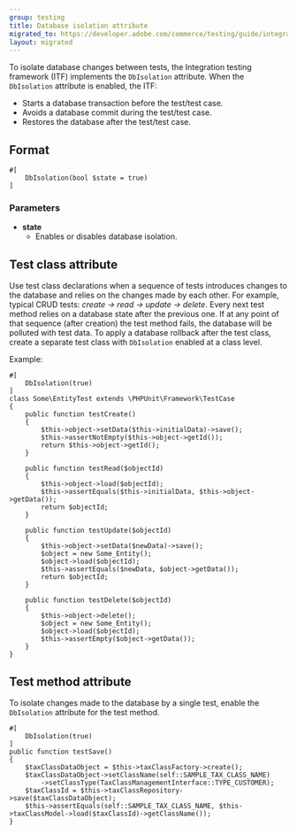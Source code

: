 ```yaml
---
group: testing
title: Database isolation attribute
migrated_to: https://developer.adobe.com/commerce/testing/guide/integration/attributes/db-isolation/
layout: migrated
---
```


To isolate database changes between tests, the Integration testing framework (ITF) implements the `DbIsolation` attribute.
When the `DbIsolation` attribute is enabled, the ITF:

-  Starts a database transaction before the test/test case.
-  Avoids a database commit during the test/test case.
-  Restores the database after the test/test case.

## Format

```php?start_inline=1
#[
    DbIsolation(bool $state = true)
]
```

### Parameters

-  **state**
   -  Enables or disables database isolation.

## Test class attribute

Use test class declarations when a sequence of tests introduces changes to the database and relies on the changes made by each other.
For example, typical CRUD tests: _create -> read -> update -> delete_.
Every next test method relies on a database state after the previous one.
If at any point of that sequence (after creation) the test method fails, the database will be polluted with test data.
To apply a database rollback after the test class, create a separate test class with `DbIsolation` enabled at a class level.

Example:

```php?start_inline=1
#[
    DbIsolation(true)
]
class Some\EntityTest extends \PHPUnit\Framework\TestCase
{
    public function testCreate()
    {
        $this->object->setData($this->initialData)->save();
        $this->assertNotEmpty($this->object->getId());
        return $this->object->getId();
    }

    public function testRead($objectId)
    {
        $this->object->load($objectId);
        $this->assertEquals($this->initialData, $this->object->getData());
        return $objectId;
    }

    public function testUpdate($objectId)
    {
        $this->object->setData($newData)->save();
        $object = new Some_Entity();
        $object->load($objectId);
        $this->assertEquals($newData, $object->getData());
        return $objectId;
    }

    public function testDelete($objectId)
    {
        $this->object->delete();
        $object = new Some_Entity();
        $object->load($objectId);
        $this->assertEmpty($object->getData());
    }
}
```

## Test method attribute

To isolate changes made to the database by a single test, enable the `DbIsolation` attribute for the test method.

```php?start_inline=1
#[
    DbIsolation(true)
]
public function testSave()
{
    $taxClassDataObject = $this->taxClassFactory->create();
    $taxClassDataObject->setClassName(self::SAMPLE_TAX_CLASS_NAME)
        ->setClassType(TaxClassManagementInterface::TYPE_CUSTOMER);
    $taxClassId = $this->taxClassRepository->save($taxClassDataObject);
    $this->assertEquals(self::SAMPLE_TAX_CLASS_NAME, $this->taxClassModel->load($taxClassId)->getClassName());
}
```
